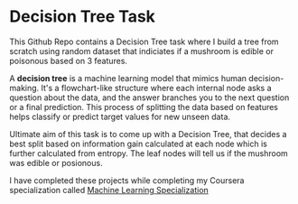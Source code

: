 # Decision Tree Task

This Github Repo contains a Decision Tree task where I build a tree from scratch using random dataset that indiciates if a mushroom is edible or poisonous based on 3 features.

A **decision tree** is a machine learning model that mimics human decision-making. It's a flowchart-like structure where each internal node asks a question about the data,
 and the answer branches you to the next question or a final prediction. This process of splitting the data based on features helps classify or predict target values for new unseen data.

Ultimate aim of this task is to come up with a Decision Tree, that decides a best split based on information gain calculated at each node which is further calculated from entropy. The leaf nodes will tell us if the mushroom was edible or posionous.

I have completed these projects while completing my Coursera specialization called [Machine Learning Specialization](https://www.coursera.org/account/accomplishments/specialization/NG3GPTVN7M8E?utm_source=link&utm_medium=certificate&utm_content=cert_image&utm_campaign=sharing_cta&utm_product=s12n)
